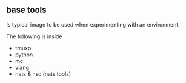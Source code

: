 ## base tools

Is typical image to be used when experimenting with an environment.

The following is inside

- tmuxp
- python
- mc
- vlang
- nats & nsc (nats tools)





